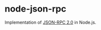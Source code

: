 # node-json-rpc

Implementation of [JSON-RPC 2.0](https://www.jsonrpc.org/specification) in Node.js.
